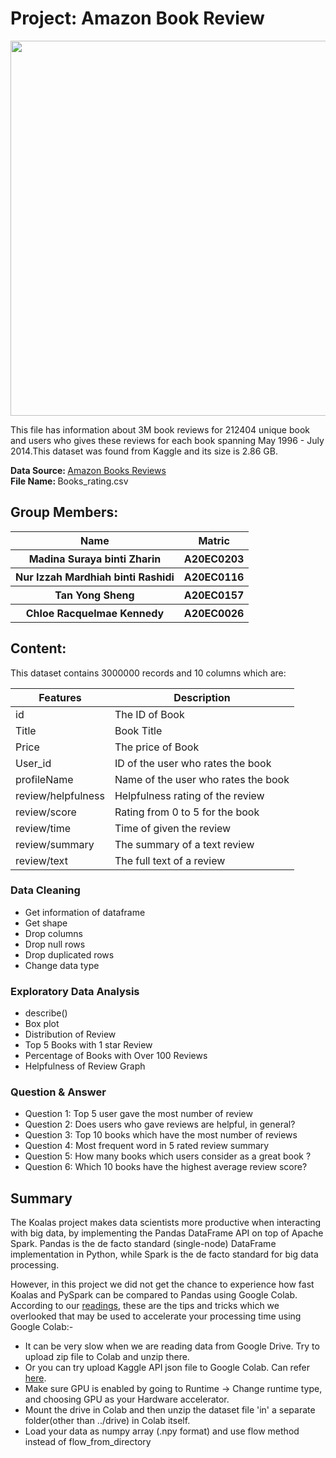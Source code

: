 # Project: Amazon Book Review

<p align="center">
  <img src="https://apicms.thestar.com.my/uploads/images/2022/03/04/1502291.jpg" width="600" />
</p>

This file has information about 3M book reviews for 212404 unique book and users who gives these reviews for each book spanning May 1996 - July 2014.This dataset was found from Kaggle and its size is 2.86 GB.

<strong> Data Source: </strong> [Amazon Books Reviews](https://www.kaggle.com/datasets/mohamedbakhet/amazon-books-reviews?select=Books_rating.csv)
<br>
<strong> File Name: </strong> Books_rating.csv

## Group Members: 
<table align = "center">
  <tr>
    <th>Name</th>
    <th>Matric</th>
  </tr>
  <tr>
    <th>Madina Suraya binti Zharin</th>
    <th>A20EC0203</th>
  </tr>
  <tr>
    <th>Nur Izzah Mardhiah binti Rashidi</th>
    <th>A20EC0116</th>
  </tr>
    <tr>
    <th>Tan Yong Sheng</th>
    <th>A20EC0157</th>
  </tr>
    <tr>
    <th>Chloe Racquelmae Kennedy</th>
    <th>A20EC0026</th>
  </tr>
</table>

## Content:
This dataset contains 3000000 records and 10 columns which are:

| Features | Description |
| --- | ----------- |
| id | The ID of Book |
| Title | 	Book Title |
| Price | The price of Book |
| User_id | 	ID of the user who rates the book |
| profileName | 	Name of the user who rates the book |
| review/helpfulness | Helpfulness rating of the review |  
| review/score | Rating from 0 to 5 for the book |  
| review/time | Time of given the review |  
| review/summary | The summary of a text review |  
| review/text | The full text of a review |

### Data Cleaning
- Get information of dataframe
- Get shape
- Drop columns
- Drop null rows
- Drop duplicated rows
- Change data type

### Exploratory Data Analysis
- describe()
- Box plot
- Distribution of Review
- Top 5 Books with 1 star Review
- Percentage of Books with Over 100 Reviews
- Helpfulness of Review Graph

### Question & Answer
- Question 1: Top 5 user gave the most number of review
- Question 2: Does users who gave reviews are helpful, in general?
- Question 3: Top 10 books which have the most number of reviews
- Question 4: Most frequent word in 5 rated review summary
- Question 5: How many books which users consider as a great book ?
- Question 6: Which 10 books have the highest average review score?

## Summary
The Koalas project makes data scientists more productive when interacting with big data, by implementing the Pandas DataFrame API on top of Apache Spark. Pandas is the de facto standard (single-node) DataFrame implementation in Python, while Spark is the de facto standard for big data processing.

However, in this project we did not get the chance to experience how fast Koalas and PySpark can be compared to Pandas using Google Colab. According to our [readings](https://stackoverflow.com/questions/49360888/google-colab-is-very-slow-compared-to-my-pc), these are the tips and tricks which we overlooked that may be used to accelerate your processing time using Google Colab:-

- It can be very slow when we are reading data from Google Drive. Try to upload zip file to Colab and unzip there.
- Or you can try upload Kaggle API json file to Google Colab. Can refer [here](https://saedhussain.medium.com/google-colaboratory-and-kaggle-datasets-b57a83eb6ef8#:%7E:text=Step%203%3A%20Upload%20Kaggle%20API%20json%20file%20to%20Google%20Colab&text=PS%3A%20You%20could%20use%20this,the%20files%20in%20the%20directory.). 
- Make sure GPU is enabled by going to Runtime -> Change runtime type, and choosing GPU as your Hardware accelerator.
- Mount the drive in Colab and then unzip the dataset file 'in' a separate folder(other than ../drive) in Colab itself.
- Load your data as numpy array (.npy format) and use flow method instead of flow_from_directory
